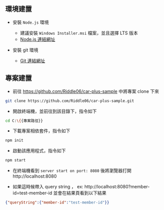 ## 環境建置
 - 安裝 `Node.js` 環境  
    - 建議安裝 `Windows Installer.msi` 檔案，並且選擇 LTS 版本
    - [Node.js 連結網址](https://nodejs.org/dist/v10.13.0/node-v10.13.0-x64.msi)
 
 - 安裝 git 環境
    - [Git 連結網址](https://git-scm.com/download/win)

## 專案建置
- 前往 https://github.com/Riddle06/car-plus-sample 中將專案 clone 下來
```bash
git clone https://github.com/Riddle06/car-plus-sample.git
```

- 開啟終端機，並前往到該目錄下，指令如下
```bash
cd C:\{{專案路徑}}
```

- 下載專案相依套件，指令如下
```bash
npm init
```

- 啟動該應用程式，指令如下
```bash
npm start
```

- 在終端機看到 `server start on port: 8080` 後將瀏覽器打開 http://localhost:8080

- 如果這時候帶入 query string ， ex: http://localhost:8080?member-id=test-member-id 並會在結果頁看到以下結果

```json
{"queryString":{"member-id":"test-member-id"}}
```



